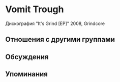 # Vomit Trough

Дискография
"It's Grind [EP]" 2008, Grindcore

## Отношения с другими группами


## Обсуждения


## Упоминания

